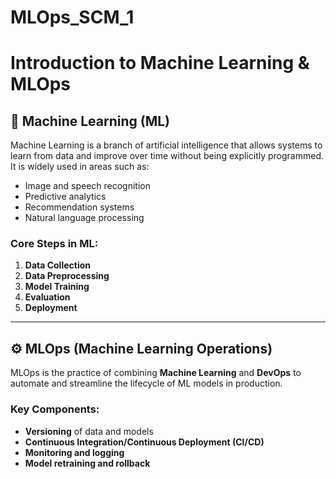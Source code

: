 # MLOps_SCM_1
# Introduction to Machine Learning & MLOps

## 🧠 Machine Learning (ML)

Machine Learning is a branch of artificial intelligence that allows systems to learn from data and improve over time without being explicitly programmed. It is widely used in areas such as:

- Image and speech recognition
- Predictive analytics
- Recommendation systems
- Natural language processing

### Core Steps in ML:
1. **Data Collection**
2. **Data Preprocessing**
3. **Model Training**
4. **Evaluation**
5. **Deployment**

---

## ⚙️ MLOps (Machine Learning Operations)

MLOps is the practice of combining **Machine Learning** and **DevOps** to automate and streamline the lifecycle of ML models in production.

### Key Components:
- **Versioning** of data and models
- **Continuous Integration/Continuous Deployment (CI/CD)**
- **Monitoring and logging**
- **Model retraining and rollback**